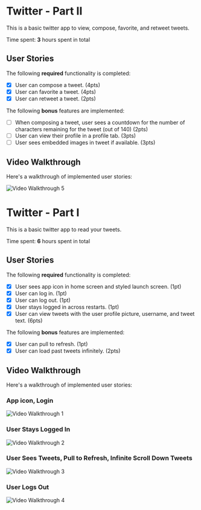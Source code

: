 # Twitter - Part II

This is a basic twitter app to view, compose, favorite, and retweet tweets.

Time spent: **3** hours spent in total

## User Stories

The following **required** functionality is completed:

- [X] User can compose a tweet. (4pts)
- [X] User can favorite a tweet. (4pts)
- [X] User can retweet a tweet. (2pts)

The following **bonus** features are implemented:

- [ ] When composing a tweet, user sees a countdown for the number of characters remaining for the tweet (out of 140) (2pts)
- [ ] User can view their profile in a profile tab. (3pts)
- [ ] User sees embedded images in tweet if available. (3pts)

## Video Walkthrough

Here's a walkthrough of implemented user stories:

<img src='http://g.recordit.co/51Ay2yQLRS.gif' title='Video Walkthrough 5' width='' alt='Video Walkthrough 5' />


# Twitter - Part I

This is a basic twitter app to read your tweets.

Time spent: **6** hours spent in total

## User Stories

The following **required** functionality is completed:

- [X] User sees app icon in home screen and styled launch screen. (1pt)
- [X] User can log in. (1pt)
- [X] User can log out. (1pt)
- [X] User stays logged in across restarts. (1pt)
- [X] User can view tweets with the user profile picture, username, and tweet text. (6pts)

The following **bonus** features are implemented:

- [X] User can pull to refresh. (1pt)
- [X] User can load past tweets infinitely. (2pts)

## Video Walkthrough

Here's a walkthrough of implemented user stories:
### App icon, Login
<img src='http://g.recordit.co/b0teGn0fvV.gif' title='Video Walkthrough 1' width='' alt='Video Walkthrough 1' />

### User Stays Logged In
<img src='http://g.recordit.co/y7ftFRLTQZ.gif' title='Video Walkthrough 2' width='' alt='Video Walkthrough 2' />

### User Sees Tweets, Pull to Refresh, Infinite Scroll Down Tweets 
<img src='http://g.recordit.co/CzOBQGvGAz.gif' title='Video Walkthrough 3' width='' alt='Video Walkthrough 3' />

### User Logs Out
<img src='http://g.recordit.co/zUUiwcpSsa.gif' title='Video Walkthrough 4' width='' alt='Video Walkthrough 4' />


